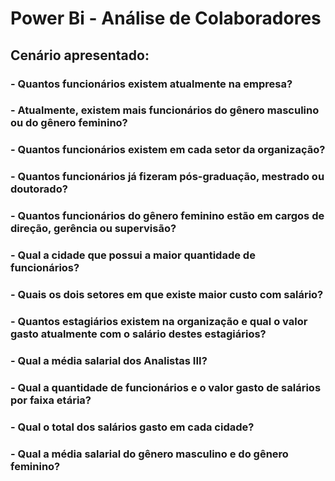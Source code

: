 # Power Bi - Análise de Colaboradores
## Cenário apresentado:
### - Quantos funcionários existem atualmente na empresa?
### - Atualmente, existem mais funcionários do gênero masculino ou do gênero feminino?
### - Quantos funcionários existem em cada setor da organização?
### - Quantos funcionários já fizeram pós-graduação, mestrado ou doutorado?
### - Quantos funcionários do gênero feminino estão em cargos de direção, gerência ou supervisão?
### - Qual a cidade que possui a maior quantidade de funcionários?
### - Quais os dois setores em que existe maior custo com salário?
### - Quantos estagiários existem na organização e qual o valor gasto atualmente com o salário destes estagiários?
### - Qual a média salarial dos Analistas III?
### - Qual a quantidade de funcionários e o valor gasto de salários por faixa etária?
### - Qual o total dos salários gasto em cada cidade?
### - Qual a média salarial do gênero masculino e do gênero feminino?